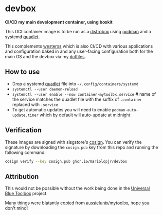 # devbox

**CI/CD my main development container, using boxkit**

This OCI container image is to be run as a [distrobox](https://github.com/89luca89/distrobox) using [podman](https://podman.io/) and a systemd [quadlet](https://docs.podman.io/en/latest/markdown/podman-systemd.unit.5.html).

This complements [westeros](https://github.com/mariolopjr/westeros) which is also CI/CD with various applications and configuration baked in and any user-facing configuration both for the main OS and the devbox via my [dotfiles](https://github.com/mariolopjr/dotfiles).

## How to use

- Drop a systemd [quadlet](https://github.com/ublue-os/toolboxes/blob/main/quadlets/wolfi-toolbox/wolfi-dx-distrobox-quadlet.container) file into `~/.config/containers/systemd`
- `systemctl --user daemon-reload`
- `systemctl --user enable --now container-mytoolbx.service`  # name of the service matches the quadlet file with the suffix of `.container` replaced with `.service`
- To get automatic updates you will need to enable `podman-auto-update.timer` which by default will auto-update at midnight

## Verification

These images are signed with sisgstore's [cosign](https://docs.sigstore.dev/cosign/overview/). You can verify the signature by downloading the `cosign.pub` key from this repo and running the following command:

```bash
cosign verify --key cosign.pub ghcr.io/mariolopjr/devbox
```

## Attribution

This would not be possible without the work being done in the [Universal Blue Toolbox](https://github.com/ublue-os/toolboxes/tree/main/toolboxes/wolfi-toolbox) project.

Many things were blatantly copied from [aussielunix/mytoolbx](https://github.com/aussielunix/mytoolbx), hope you don't mind!
